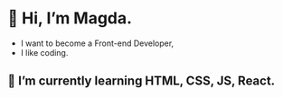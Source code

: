 # 👋 Hi, I’m Magda. 
- I want to become a Front-end Developer, 
- I like coding.

## 🌱 I’m currently learning HTML, CSS, JS, React.

<!---
AhuraMagda/AhuraMagda is a ✨ special ✨ repository because its `README.md` (this file) appears on your GitHub profile.
You can click the Preview link to take a look at your changes.
--->
